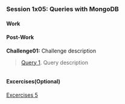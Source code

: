 ### Session 1x05: Queries with MongoDB

#### Work

#### Post-Work
**Challenge01:** Challenge description
> [Query 1](Challenge01/Query01.json). Query description
```JSON

```

#### Excercises(Optional)
[Excercises 5](Excercises/README.md)
